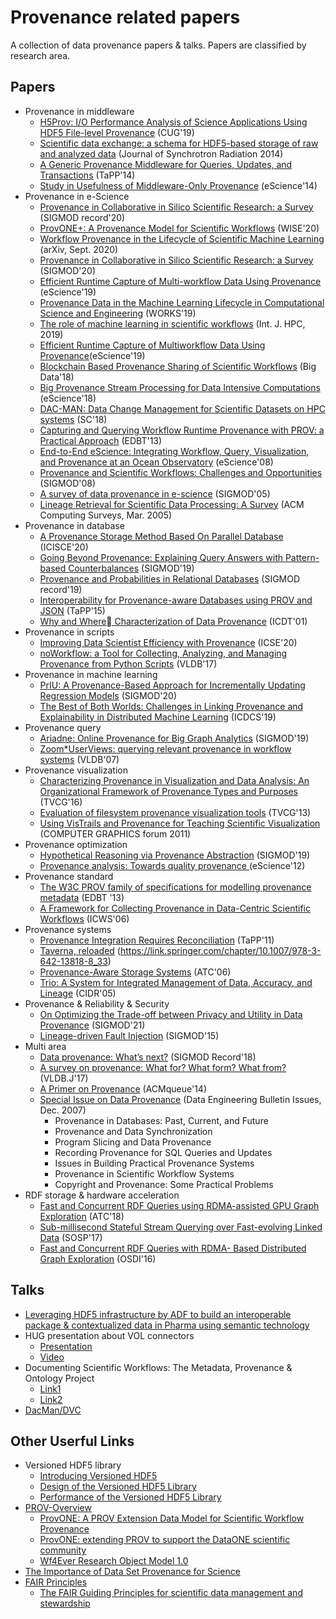 # Provenance related papers
A collection of data provenance papers & talks. Papers are classified by research area.

## Papers
- Provenance in middleware
  - [H5Prov: I/O Performance Analysis of Science Applications Using HDF5 File-level Provenance](https://sdm.lbl.gov/~sbyna/research/papers/2019/201905-CUG-H5Prov-Provenance.pdf) (CUG'19)
  - [Scientific data exchange: a schema for HDF5-based storage of raw and analyzed data](http://xrm.phys.northwestern.edu/research/pdf_papers/2014/decarlo_jsr_2014.pdf) (Journal of Synchrotron Radiation 2014)
  - [A Generic Provenance Middleware for Queries, Updates, and Transactions](https://www.usenix.org/conference/tapp2014/agenda/presentation/arab) (TaPP'14)
  - [Study in Usefulness of Middleware-Only Provenance](https://ieeexplore.ieee.org/document/6972267) (eScience'14)
- Provenance in e-Science
  - [Provenance in Collaborative in Silico Scientific Research: a Survey](https://sigmodrecord.org/publications/sigmodRecord/2006/pdfs/06_Surveys_Jandre.pdf) (SIGMOD record'20)
  - [ProvONE+: A Provenance Model for Scientific Workflows](https://link.springer.com/chapter/10.1007%2F978-3-030-62008-0_30) (WISE'20)  
  - [Workflow Provenance in the Lifecycle of Scientific Machine Learning](https://arxiv.org/abs/2010.00330) (arXiv, Sept. 2020)
  - [Provenance in Collaborative in Silico Scientific Research: a Survey](https://dl.acm.org/doi/10.1145/3442322.3442329) (SIGMOD'20)
  - [Efficient Runtime Capture of Multi-workflow Data Using Provenance](https://ieeexplore.ieee.org/abstract/document/9041720) (eScience'19)
  - [Provenance Data in the Machine Learning Lifecycle in Computational Science and Engineering](https://hal-lirmm.ccsd.cnrs.fr/lirmm-02335500/document) (WORKS'19)
  - [The role of machine learning in scientific workflows](https://journals.sagepub.com/doi/pdf/10.1177/1094342019852127) (Int. J. HPC, 2019)
  - [Efficient Runtime Capture of Multiworkflow Data Using Provenance](https://ieeexplore.ieee.org/document/9041720)(eScience'19)
  - [Blockchain Based Provenance Sharing of Scientific Workflows](https://ieeexplore.ieee.org/document/8622237) (Big Data'18)
  - [Big Provenance Stream Processing for Data Intensive Computations](https://ieeexplore.ieee.org/document/8588658) (eScience'18)
  - [DAC-MAN: Data Change Management for Scientific Datasets on HPC systems](https://ieeexplore.ieee.org/document/8665773) (SC'18)
  - [Capturing and Querying Workflow Runtime Provenance with PROV: a Practical Approach](https://dl.acm.org/doi/10.1145/2457317.2457365) (EDBT'13)
  - [End-to-End eScience: Integrating Workflow, Query, Visualization, and Provenance at an Ocean Observatory](https://ieeexplore.ieee.org/document/4736749/authors#authors) (eScience'08)
  - [Provenance and Scientific Workflows: Challenges and Opportunities](https://dl.acm.org/doi/10.1145/1376616.1376772) (SIGMOD'08)
  - [A survey of data provenance in e-science](https://dl.acm.org/doi/10.1145/1084805.1084812) (SIGMOD'05)
  - [Lineage Retrieval for Scientific Data Processing: A Survey](https://dl.acm.org/doi/10.1145/1057977.1057978) (ACM Computing Surveys, Mar. 2005)
- Provenance in database
  - [A Provenance Storage Method Based On Parallel Database](https://ieeexplore.ieee.org/document/7120563) (ICISCE'20)
  - [Going Beyond Provenance: Explaining Query Answers with Pattern-based Counterbalances](https://dl.acm.org/doi/10.1145/3299869.3300066) (SIGMOD'19)
  - [Provenance and Probabilities in Relational Databases](https://dl.acm.org/doi/abs/10.1145/3186549.3186551) (SIGMOD record'19)
  - [Interoperability for Provenance-aware Databases using PROV and JSON](https://www.usenix.org/conference/tapp15/workshop-program/presentation/niu) (TaPP'15)
  - [Why and Where􏰀 Characterization of Data Provenance](https://dl.acm.org/doi/10.5555/645504.656274) (ICDT'01)
- Provenance in scripts
  - [Improving Data Scientist Efficiency with Provenance](https://www.seltzer.com/assets/publications/icse2020-provbuild.pdf) (ICSE'20)  
  - [noWorkflow: a Tool for Collecting, Analyzing, and Managing Provenance from Python Scripts](http://www.vldb.org/pvldb/vol10/p1841-pimentel.pdf) (VLDB'17)
- Provenance in machine learning
  - [PrIU: A Provenance-Based Approach for Incrementally Updating Regression Models](https://dl.acm.org/doi/abs/10.1145/3318464.3380571) (SIGMOD'20)
  - [The Best of Both Worlds: Challenges in Linking Provenance and Explainability in Distributed Machine Learning](https://ieeexplore.ieee.org/document/8885193) (ICDCS'19)
- Provenance query
  - [Ariadne: Online Provenance for Big Graph Analytics](https://dl.acm.org/doi/10.1145/3299869.3300091) (SIGMOD'19)
  - [Zoom*UserViews: querying relevant provenance in workflow systems](https://dl.acm.org/doi/pdf/10.5555/1325851.1326016) (VLDB'07)
- Provenance visualization
  - [Characterizing Provenance in Visualization and Data Analysis: An Organizational Framework of Provenance Types and Purposes](https://ieeexplore.ieee.org/document/7192714) (TVCG'16)
  - [Evaluation of filesystem provenance visualization tools](https://dash.harvard.edu/bitstream/handle/1/11326224/InfoVis_borkin-124_camera-ready.pdf;jsessionid=7F79F6083C394AB59756F0AF7C5AFB73?sequence=1) (TVCG'13) 
  - [Using VisTrails and Provenance for Teaching Scientific Visualization](https://columbiadb.github.io/files/papers/vistrails-teach.pdf) (COMPUTER GRAPHICS forum 2011)
- Provenance optimization
  - [Hypothetical Reasoning via Provenance Abstraction](https://dl.acm.org/doi/10.1145/3299869.3300084) (SIGMOD'19)
  - [Provenance analysis: Towards quality provenance ](https://ieeexplore.ieee.org/document/6404480) (eScience'12)
- Provenance standard
  - [The W3C PROV family of specifications for modelling provenance metadata](https://dl.acm.org/doi/10.1145/2452376.2452478) (EDBT '13) 
  - [A Framework for Collecting Provenance in Data-Centric Scientific Workflows](https://ieeexplore.ieee.org/document/4032054) (ICWS'06)
- Provenance systems
  - [Provenance Integration Requires Reconciliation](https://www.usenix.org/conference/tapp11/provenance-integration-requires-reconciliation) (TaPP'11)
  - [Taverna, reloaded](SSDBM’10) (https://link.springer.com/chapter/10.1007/978-3-642-13818-8_33)
  - [Provenance-Aware Storage Systems](https://dl.acm.org/doi/10.5555/1267359.1267363) (ATC'06)
  - [Trio: A System for Integrated Management of Data, Accuracy, and Lineage](http://cidrdb.org/cidr2005/papers/P22.pdf) (CIDR'05)
- Provenance & Reliability & Security
  - [On Optimizing the Trade-off between Privacy and Utility in Data Provenance](https://arxiv.org/abs/2103.00288) (SIGMOD'21)
  - [Lineage-driven Fault Injection](https://dl.acm.org/doi/10.1145/2723372.2723711) (SIGMOD'15)
- Multi area
  - [Data provenance: What’s next?](https://dl.acm.org/doi/abs/10.1145/3316416.3316418) (SIGMOD Record'18)
  - [A survey on provenance: What for? What form? What from?](https://dl.acm.org/doi/10.1007/s00778-017-0486-1) (VLDB.J'17)
  - [A Primer on Provenance](https://queue.acm.org/detail.cfm?id=2602651) (ACMqueue'14)
  - [Special Issue on Data Provenance](http://sites.computer.org/debull/A07dec/issue1.htm) (Data Engineering Bulletin Issues, Dec. 2007)
    - Provenance in Databases: Past, Current, and Future
    - Provenance and Data Synchronization	
    - Program Slicing and Data Provenance
    - Recording Provenance for SQL Queries and Updates
    - Issues in Building Practical Provenance Systems
    - Provenance in Scientific Workflow Systems
    - Copyright and Provenance: Some Practical Problems
- RDF storage & hardware acceleration
  - [Fast and Concurrent RDF Queries using RDMA-assisted GPU Graph Exploration](https://dl.acm.org/doi/10.5555/3277355.3277418) (ATC'18)
  - [Sub-millisecond Stateful Stream Querying over Fast-evolving Linked Data](https://dl.acm.org/doi/10.1145/3132747.3132777) (SOSP'17)
  - [Fast and Concurrent RDF Queries with RDMA- Based Distributed Graph Exploration](https://dl.acm.org/doi/10.5555/3026877.3026902) (OSDI'16)

## Talks
- [Leveraging HDF5 infrastructure by ADF to build an interoperable package & contextualized data in Pharma using semantic technology](https://www.hdfgroup.org/wp-content/uploads/2020/10/Leveraging_HDF5_infrastructure_by-_ADF_Amnon_Ptashek.pdf)
- HUG presentation about VOL connectors 
  - [Presentation](https://www.hdfgroup.org/wp-content/uploads/2020/10/Virtual-Object-Layer-VOL-Intro.pdf)
  - [Video](https://www.youtube.com/watch?v=d6BHION5WbI )
- Documenting Scientific Workflows: The Metadata, Provenance & Ontology Project
  - [Link1](https://www.nitrd.gov/nitrdgroups/images/c/c6/Schissel-MPO-MAGIC-Final.pdf)
  - [Link2](https://www-internal.psfc.mit.edu/research/alcator/pubs/APS/APS2014/Greenwald_APS-poster_%202014.pdf)
- [DacMan/DVC](https://sc18.supercomputing.org/proceedings/tech_paper/tech_paper_files/pap407s5.pdf)
## Other Userful Links
- Versioned HDF5 library
  - [Introducing Versioned HDF5](https://labs.quansight.org/blog/2020/08/introducing-versioned-hdf5/)
  - [Design of the Versioned HDF5 Library](https://labs.quansight.org/blog/2020/09/design-of-the-versioned-hdf5-library/) 
  - [Performance of the Versioned HDF5 Library](https://labs.quansight.org/blog/2020/09/versioned-hdf5-performance/) 
- [PROV-Overview](https://www.w3.org/TR/prov-overview/)
  - [ProvONE: A PROV Extension Data Model for Scientific Workflow Provenance](http://jenkins-1.dataone.org/jenkins/view/Documentation%20Projects/job/ProvONE-Documentation-trunk/ws/provenance/ProvONE/v1/provone.html)
  - [ProvONE: extending PROV to support the DataONE scientific community](http://homepages.cs.ncl.ac.uk/paolo.missier/doc/dataone-prov-3-years-later.pdf) 
  - [Wf4Ever Research Object Model 1.0](http://wf4ever.github.io/ro/)
- [The Importance of Data Set Provenance for Science](https://eos.org/opinions/the-importance-of-data-set-provenance-for-science)
- [FAIR Principles](https://www.go-fair.org/fair-principles/)
  - [The FAIR Guiding Principles for scientific data management and stewardship](https://www.nature.com/articles/sdata201618)
